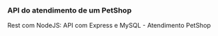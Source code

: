 ### API do atendimento de um PetShop

Rest com NodeJS: API com Express e MySQL - Atendimento PetShop 
